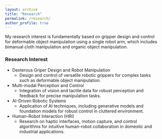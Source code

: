 ```yaml
---
layout: archive
title: "Research"
permalink: /research/
author_profile: true
---
```


My research interest is fundamentally based on gripper design and control for deformable object manipulation using a single robot arm, which includes bimanual cloth manipulation and organic object manipulation.

### Research Interest
* Dexterous Griper Design and Robot Manipulation
  * Design and control of versatile robotic grippers for complex tasks such as deformable object manipulation.
* Multi-modal Perception and Control
  * Integration of vision and tactile data for robust perception and feedback for precise manipulation tasks.
* AI-Driven Robotic Systems
  * Application of AI techniques, including generative models and foundation models for robust control in cluttered environment.
* Human-Robot Interaction (HRI)
  * Research on haptic interfaces, motion capture, and control algorithms for intuitive human-robot collaboration in domestic and industrial applications.
